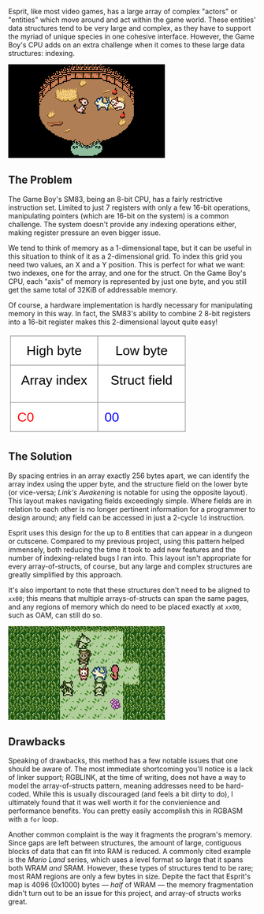 <!-- metadata
title = "Creating Efficient Entity Structures"
published = 2023-04-04
tags = ["Esprit Development"]
-->

Esprit, like most video games, has a large array of complex "actors" or "entities" which move around and act within the game world.
These entities' data structures tend to be very large and complex,
as they have to support the myriad of unique species in one cohesive interface.
However, the Game Boy's CPU adds on an extra challenge when it comes to these large data structures: indexing.

![A cutscene from esprit showing 3 characters](assets/esprit-house-cutscene.png)

## The Problem

The Game Boy's SM83, being an 8-bit CPU, has a fairly restrictive instruction set.
Limited to just 7 registers with only a few 16-bit operations,
manipulating pointers (which are 16-bit on the system) is a common challenge.
The system doesn't provide any indexing operations either, making register pressure an even bigger issue.

We tend to think of memory as a 1-dimensional tape, but it can be useful in this situation to think of it as a 2-dimensional grid.
To index this grid you need two values, an X and a Y position.
This is perfect for what we want: two indexes, one for the array, and one for the struct.
On the Game Boy's CPU, each "axis" of memory is represented by just one byte, and you still get the same total of 32KiB of addressable memory.

Of course, a hardware implementation is hardly necessary for manipulating memory in this way.
In fact, the SM83's ability to combine 2 8-bit registers into a 16-bit register makes this 2-dimensional layout quite easy!

![A diagram showing how addresses can be split](assets/split-address.png)

## The Solution

By spacing entries in an array exactly 256 bytes apart, we can identify the array index using the upper byte,
and the structure field on the lower byte (or vice-versa; *Link's Awakening* is notable for using the opposite layout).
This layout makes navigating fields exceedingly simple.
Where fields are in relation to each other is no longer pertinent information for a programmer to design around;
any field can be accessed in just a 2-cycle `ld` instruction.

Esprit uses this design for the up to 8 entities that can appear in a dungeon or cutscene.
Compared to my previous project, using this pattern helped immensely,
both reducing the time it took to add new features and the number of indexing-related bugs I ran into.
This layout isn't appropriate for every array-of-structs, of course, but any large and complex structures are greatly simplified by this approach.

It's also important to note that these structures don't need to be aligned to `xx00`;
this means that multiple arrays-of-structs can span the same pages,
and any regions of memory which do need to be placed exactly at `xx00`, such as OAM, can still do so.

![An esprit level with many enemies surrounding the player](assets/esprit-many-enemies.png)

## Drawbacks

Speaking of drawbacks, this method has a few notable issues that one should be aware of.
The most immediate shortcoming you'll notice is a lack of linker support;
RGBLINK, at the time of writing, does not have a way to model the array-of-structs pattern,
meaning addresses need to be hard-coded.
While this is usually discouraged (and feels a bit dirty to do),
I ultimately found that it was well worth it for the convienience and performance benefits.
You can pretty easily accomplish this in RGBASM with a `for` loop.

Another common complaint is the way it fragments the program's memory.
Since gaps are left between structures, the amount of large, contiguous blocks of data that can fit into RAM is reduced.
A commonly cited example is the *Mario Land* series, which uses a level format so large that it spans both WRAM *and* SRAM.
However, these types of structures tend to be rare; most RAM regions are only a few bytes in size.
Depite the fact that Esprit's map is 4096 (0x1000) bytes
— *half* of WRAM — <!-- These are em-dashes -->
the memory fragmentation didn't turn out to be an issue for this project, and array-of structs works great.

